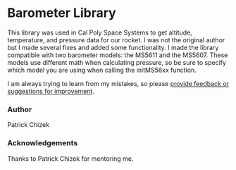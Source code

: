 # Barometer Library
This library was used in Cal Poly Space Systems to get altitude, temperature, and pressure data for our rocket. I was not the original author but I made several fixes and added some functionality. I made the library compatible with two barometer models: the MS5611 and the MS5607. These models use different math when calculating pressure, so be sure to specify which model you are using when calling the initMS56xx function.

I am always trying to learn from my mistakes, so please [provide feedback or suggestions for improvement](https://github.com/BenClark1/Final-Demo-Sketch/issues).

### Author
Patrick Chizek

### Acknowledgements
Thanks to Patrick Chizek for mentoring me.
